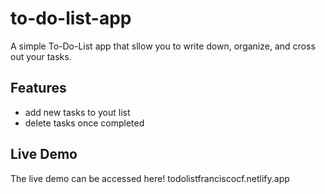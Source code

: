 # to-do-list-app
A simple To-Do-List app that sllow you to write down, organize, and cross out your tasks.
## Features
- add new tasks to yout list
- delete tasks once completed
## Live Demo
The live demo can be accessed here! todolistfranciscocf.netlify.app
